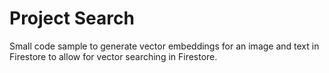 # Project Search

Small code sample to generate vector embeddings for an image and text in Firestore to allow for vector searching in 
Firestore.
